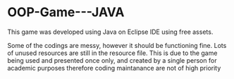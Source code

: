 # OOP-Game---JAVA
This game was developed using Java on Eclipse IDE using free assets.

Some of the codings are messy, however it should be functioning fine. Lots of unused resources are still in the resource file. This is due to the game being used and presented once only, and created by a single person for academic purposes therefore coding maintanance are not of high priority
